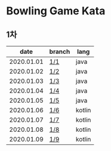 # Bowling Game Kata

## 1차
date | branch | lang
--- | --- | ---
2020.01.01 | [1/1](https://github.com/darklibra/bowling-game-kata/tree/1/1) | java
2020.01.02 | [1/2](https://github.com/darklibra/bowling-game-kata/tree/1/2) | java
2020.01.03 | [1/3](https://github.com/darklibra/bowling-game-kata/tree/1/3) | java
2020.01.04 | [1/4](https://github.com/darklibra/bowling-game-kata/tree/1/4) | java
2020.01.05 | [1/5](https://github.com/darklibra/bowling-game-kata/tree/1/5) | java
2020.01.06 | [1/6](https://github.com/darklibra/bowling-game-kata/tree/1/6) | kotlin
2020.01.07 | [1/7](https://github.com/darklibra/bowling-game-kata/tree/1/7) | kotlin
2020.01.08 | [1/8](https://github.com/darklibra/bowling-game-kata/tree/1/8) | kotlin
2020.01.09 | [1/9](https://github.com/darklibra/bowling-game-kata/tree/1/9) | kotlin

